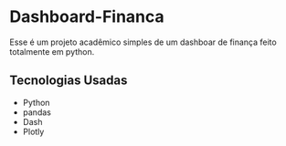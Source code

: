 # Dashboard-Financa

Esse é um projeto acadêmico simples de um dashboar de finança feito totalmente em python.

## Tecnologias Usadas
 - Python
 - pandas
 - Dash
 - Plotly
